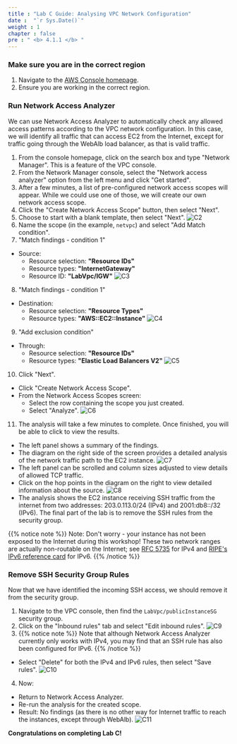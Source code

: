 ```yaml
---
title : "Lab C Guide: Analysing VPC Network Configuration"
date :  "`r Sys.Date()`" 
weight : 1
chapter : false
pre : " <b> 4.1.1 </b> "
---
```

### Make sure you are in the correct region

1. Navigate to the [AWS Console homepage](https://console.aws.amazon.com/console/home).
2. Ensure you are working in the correct region.

### Run Network Access Analyzer

We can use Network Access Analyzer to automatically check any allowed access patterns according to the VPC network configuration. In this case, we will identify all traffic that can access EC2 from the Internet, except for traffic going through the WebAlb load balancer, as that is valid traffic.

1. From the console homepage, click on the search box and type "Network Manager". This is a feature of the VPC console.
2. From the Network Manager console, select the "Network access analyzer" option from the left menu and click "Get started".
3. After a few minutes, a list of pre-configured network access scopes will appear. While we could use one of those, we will create our own network access scope.
4. Click the "Create Network Access Scope" button, then select "Next".
5. Choose to start with a blank template, then select "Next".
![C2](/images/structure/C2.png)
6. Name the scope (in the example, `netvpc`) and select "Add Match condition".
7. "Match findings - condition 1"
- Source:
  + Resource selection: **"Resource IDs"**
  + Resource types: **"InternetGateway"**
  + Resource ID: **"LabVpc/IGW"**
![C3](/images/structure/C3.png)
8. "Match findings - condition 1"
- Destination:
  + Resource selection: **"Resource Types"**
  + Resource types: **"AWS::EC2::Instance"**
![C4](/images/structure/C4.png)
9. "Add exclusion condition"
- Through:
    + Resource selection: **"Resource IDs"**
    + Resource types: **"Elastic Load Balancers V2"**
![C5](/images/structure/C5.png)
10. Click "Next".
- Click "Create Network Access Scope".
- From the Network Access Scopes screen:
  + Select the row containing the scope you just created.
  + Select "Analyze".
![C6](/images/structure/C6.png)
11. The analysis will take a few minutes to complete. Once finished, you will be able to click to view the results.
- The left panel shows a summary of the findings.
- The diagram on the right side of the screen provides a detailed analysis of the network traffic path to the EC2 instance.
![C7](/images/structure/C7.png)
- The left panel can be scrolled and column sizes adjusted to view details of allowed TCP traffic.
- Click on the hop points in the diagram on the right to view detailed information about the source.
![C8](/images/structure/C8.png)
- The analysis shows the EC2 instance receiving SSH traffic from the internet from two addresses: 203.0.113.0/24 (IPv4) and 2001:db8::/32 (IPv6). The final part of the lab is to remove the SSH rules from the security group.

{{% notice note %}}
Note: Don't worry - your instance has not been exposed to the Internet during this workshop! These two network ranges are actually non-routable on the Internet; see [RFC 5735](https://www.rfc-editor.org/rfc/rfc5735) for IPv4 and [RIPE's IPv6 reference card](https://www.ripe.net/media/documents/ipv6_reference_card.pdf) for IPv6.
{{% /notice %}}

### Remove SSH Security Group Rules
Now that we have identified the incoming SSH access, we should remove it from the security group.

1. Navigate to the VPC console, then find the `LabVpc/publicInstanceSG` security group.
2. Click on the "Inbound rules" tab and select "Edit inbound rules".
![C9](/images/structure/C9.png)
3. {{% notice note %}}
Note that although Network Access Analyzer currently only works with IPv4, you may find that an SSH rule has also been configured for IPv6.
{{% /notice %}}
- Select "Delete" for both the IPv4 and IPv6 rules, then select "Save rules".
![C10](/images/structure/C10.png)
4. Now:
- Return to Network Access Analyzer.
- Re-run the analysis for the created scope.
- Result: No findings (as there is no other way for Internet traffic to reach the instances, except through WebAlb).
![C11](/images/structure/C11.png)

**Congratulations on completing Lab C!**
